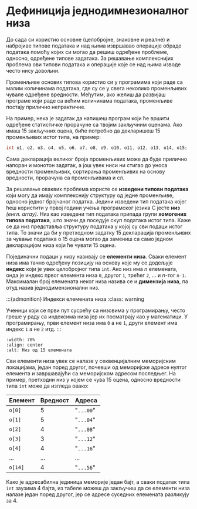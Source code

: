 # Дефиниција једнодимнезионалног низа

До сада си користио основне (целобројне, знаковне и реалне) и набројиве типове
података и над њима извршавао операције обраде података помоћу којих си могао
да решиш одређене проблеме, односно, одређене типове задатака. За решавање
комплекснијих проблема ови типови података и операције које се над њима изводе
често нису довољни.

Променљиве основих типова користио си у програмима који раде са малим
количинама података, где су се у свега неколико променљивих чувале одређене
вредности. Међутим, ако желиш да развијаш програме који раде са већим
количинама података, променљиве постају прилично непрактичне.

На пример, нека је задатак да напишеш програм који ће вршити одређене
статистичке прорачуне са твојим закључним оценама. Ако имаш 15 закључних оцена,
биће потребно да декларишеш 15 променљивих истог типа, на пример:

```c
int o1, o2, o3, o4, o5, o6, o7, o8, o9, o10, o11, o12, o13, o14, o15;
```

Сама декларација великог броја променљивих може да буде прилично напоран и
монотон задатак, а још увек ниси ни стигао до уноса вредности променљивих,
сортирања променљивих на основу вредности, прорачуна са променљивама и сл.

За решавање оваквих проблема користе се **изведени типови података** који могу
да имају комплекснију структуру од једне променљиве, односно једног бројчаног
податка. Једини изведени тип података којег ћеш користити у првој години учења
програмског језика C јесте **низ** *(енгл. array)*. Низ као изведени тип
података припада групи **хомогених типова података**, што значи да поседује
скуп података истог типа. Каже се да низ представља структуру података у којој
су сви подаци истог типа. То значи да би у претходном задатку 15 декларација
променљивих за чување података о 15 оцена могао да замениш са само једном
декларацијом низа који ће чувати 15 оцена.

Појединачни подаци у низу називају се **елементи низа**. Сваки елемент низа има
тачно одређену позицију на основу које му се додељује **индекс** који је увек
целобројног типа `int`. Ако низ има $n$ елемената, онда је индекс првог
елемента низа `0`, другог `1`, трећег `2`, … и $n$-тог `n-1`. Максималан број
елемената неког низа назива се и **димензија низа**, па отуд назив
једнодимензионални низ.

:::{admonition} Индекси елемената низа
:class: warning

Ученици који се први пут сусрећу са низовима у програмирању, често греше у раду
са индексима низа јер их посматрају као у математици. У програмирању, први
елемент низа има `0` а не `1`, други елемент има индекс `1` а не `2` итд.
:::

```{image} images/niz.png
:width: 70%
:align: center
:alt: Низ од 15 елемената
```

Сви елементи низа увек се налазе у секвенцијалним меморијским локацијама, један
поред другог, почевши од меморијске адресе нултог елемента и завршавајући са
меморијском адресом последњег. На пример, претходни низ у којем се чува 15
оцена, односно вредности типа `int` може да изгледа овако:

| Елемент | Вредност | Адреса    |
|---------|----------|-----------|
| `o[0]`  | $5$      | "`...00`" |
| `o[1]`  | $5$      | "`...04`" |
| `o[2]`  | $4$      | "`...08`" |
| `o[3]`  | $3$      | "`...12`" |
| `o[4]`  | $4$      | "`...16`" |
| ...     | ...      | ...       |
| `o[14]` | $4$      | "`...56`" |

Како је адресабилна јединица меморије један бајт, а сваки податак типа `int`
заузима 4 бајта, из табеле можеш да закључиш да се елементи низа налазе један
поред другог, јер се адресе суседних елемената разликују за 4.
